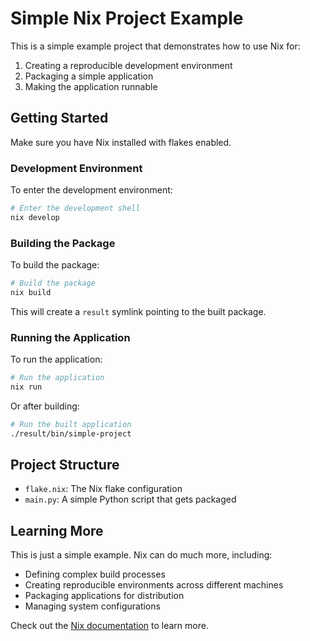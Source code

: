 # Simple Nix Project Example

This is a simple example project that demonstrates how to use Nix for:

1. Creating a reproducible development environment
2. Packaging a simple application
3. Making the application runnable

## Getting Started

Make sure you have Nix installed with flakes enabled.

### Development Environment

To enter the development environment:

```bash
# Enter the development shell
nix develop
```

### Building the Package

To build the package:

```bash
# Build the package
nix build
```

This will create a `result` symlink pointing to the built package.

### Running the Application

To run the application:

```bash
# Run the application
nix run
```

Or after building:

```bash
# Run the built application
./result/bin/simple-project
```

## Project Structure

- `flake.nix`: The Nix flake configuration
- `main.py`: A simple Python script that gets packaged

## Learning More

This is just a simple example. Nix can do much more, including:

- Defining complex build processes
- Creating reproducible environments across different machines
- Packaging applications for distribution
- Managing system configurations

Check out the [Nix documentation](https://nixos.org/learn.html) to learn more.

